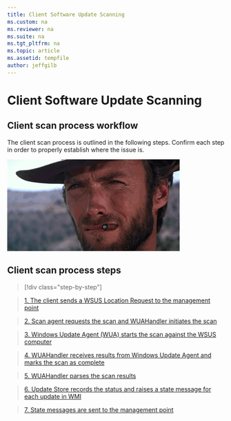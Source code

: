 ```yaml
---
title: Client Software Update Scanning
ms.custom: na
ms.reviewer: na
ms.suite: na
ms.tgt_pltfrm: na
ms.topic: article
ms.assetid: tempfile
author: jeffgilb
---
```

# Client Software Update Scanning

## Client scan process workflow
The client scan process is outlined in the following steps. Confirm each step in order to properly establish where the issue is.

![alt text](./giphy.gif "process animation")

## Client scan process steps
>[!div class="step-by-step"]

>[1. The client sends a WSUS Location Request to the management point](.\ts-sum-client-loc-request.md)

>[2. Scan agent requests the scan and WUAHandler initiates the scan](.\ts-sum-client-scanning.md)  

>[3. Windows Update Agent (WUA) starts the scan against the WSUS computer](.\ts-sum-client-scanning.md)

>[4. WUAHandler receives results from Windows Update Agent and marks the scan as complete](.\ts-sum-client-scanning.md)        

>[5. WUAHandler parses the scan results](.\ts-sum-client-scanning.md)        

>[6. Update Store records the status and raises a state message for each update in WMI](.\ts-sum-client-scanning.md)        

>[7. State messages are sent to the management point](.\ts-sum-client-scanning.md)        
